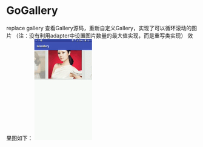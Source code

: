 # GoGallery
replace gallery
查看Gallery源码，重新自定义Gallery，实现了可以循环滚动的图片
（注：没有利用adapter中设置图片数量的最大值实现，而是重写类实现）
效果图如下：
![BallShoop.gif](https://github.com/heavenxue/GoGallery/raw/master/files/mygallery.gif)